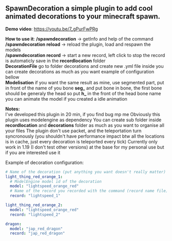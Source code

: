 SpawnDecoration a simple plugin to add cool animated decorations to your minecraft spawn.
---
**Demo video**: https://youtu.be/7_gPurFwPRg

**How to use it**:
**/spawndecoration** -> getInfo and help of the command  
**/spawndecoration reload** -> reload the plugin, load and respawn the models  
**/spawndecoration record <RecordName>** -> start a new record,
left click to stop the record is automaticly save in the **recordlocation**
folder  
**DecorationFile** go to folder decorations and create new .yml file inside you can create
decorations as much as you want example of configuration bellow  
**Modelisation** if you want the same result as mine, use segmented part,
put in front of the name of you bone **seg_** and put bone in bone, the first bone
should be generaly the head so put **h_** in the front of the head bone name
you can animate the model if you created a idle animation

**Notes:**  
I've developed this plugin in 20 min, if you find bug mp me
Obviously this plugin uses modelengine as dependency
You can create sub folder inside **recordlocation** and **decorations** folder
as much as you want to organise all your files
The plugin don't use packet, and the teleportation turn syncronously (you shouldn't have performance impact btw all the locations is in cache, just every decoration is teleported every tick)
Currently only work in 1.19 (I don't test other versions) at the base for my personal use but if you are interested use it

Example of decoration configuration:

```yaml
# Name of the decoration (put anything you want doesn't really matter)
light_thing_red_orange_1:
  # ModelEngine model id of the decoration
  model: "lightspeed_orange_red"
  # Name of the record you recorded with the command (record name file)
  record: "lightspeed_1"

light_thing_red_orange_2:
  model: "lightspeed_orange_red"
  record: "lightspeed_2"

dragon:
  model: "jap_red_dragon"
  record: "jap_red_dragon"
```